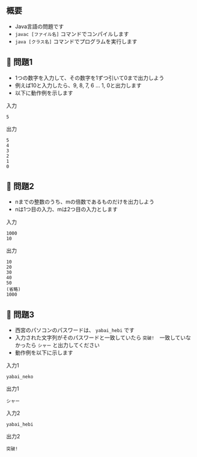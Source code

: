 ## 概要

- Java言語の問題です
- `javac [ファイル名]` コマンドでコンパイルします
- `java [クラス名]` コマンドでプログラムを実行します

## :turtle: 問題1

- 1つの数字を入力して、その数字を1ずつ引いて0まで出力しよう
- 例えば10と入力したら、9, 8, 7, 6 ... 1, 0と出力します
- 以下に動作例を示します

入力

```
5
```

出力

```
5
4
3
2
1
0
```

## :dog: 問題2

- nまでの整数のうち、mの倍数であるものだけを出力しよう
- nは1つ目の入力、mは2つ目の入力とします

入力

```
1000
10
```

出力

```
10
20
30
40
50
(省略)
1000
```

## :bear: 問題3

- 西宮のパソコンのパスワードは、 `yabai_hebi` です
- 入力された文字列がそのパスワードと一致していたら `突破!`　一致していなかったら `シャー` と出力してください
- 動作例を以下に示します

入力1

```
yabai_neko
```

出力1

```
シャー
```

入力2

```
yabai_hebi
```

出力2

```
突破!
```
